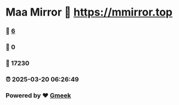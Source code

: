 # Maa Mirror :link: https://mmirror.top 
### :page_facing_up: [6](https://mmirror.top/tag.html) 
### :speech_balloon: 0 
### :hibiscus: 17230 
### :alarm_clock: 2025-03-20 06:26:49 
### Powered by :heart: [Gmeek](https://github.com/Meekdai/Gmeek)
